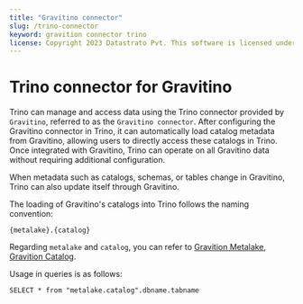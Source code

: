 ```yaml
---
title: "Gravitino connector"
slug: /trino-connector
keyword: gravition connector trino
license: Copyright 2023 Datastrato Pvt. This software is licensed under the Apache License version 2.
---
```

# Trino connector for Gravitino

Trino can manage and access data using the Trino connector provided by `Gravitino`, referred to as the `Gravitino connector`.
After configuring the Gravitino connector in Trino, it can automatically load catalog metadata from Gravitino, allowing users to directly access these catalogs in Trino.
Once integrated with Gravitino, Trino can operate on all Gravitino data without requiring additional configuration.

When metadata such as catalogs, schemas, or tables change in Gravitino, Trino can also update itself through Gravitino.


The loading of Gravitino's catalogs into Trino follows the naming convention:
```text
{metalake}.{catalog}
```
Regarding `metalake` and `catalog`, you can refer to [Gravition Metalake](/metalake), [Gravition Catalog](/catalog).

Usage in queries is as follows:
```text
SELECT * from "metalake.catalog".dbname.tabname
```